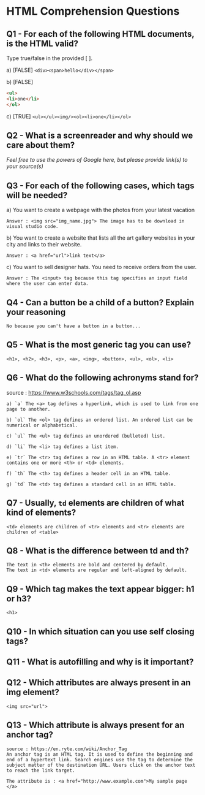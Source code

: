 # HTML Comprehension Questions

## Q1 - For each of the following HTML documents, is the HTML valid?

Type true/false in the provided [ ].

a) [FALSE] `<div><span>hello</div></span>`

b) [FALSE]

```html
<ul>
<li>one</li>
</ol>
```

c) [TRUE] `<ul></ul><img/><ol><li>one</li></ol>`

## Q2 - What is a screenreader and why should we care about them?

_Feel free to use the powers of Google here, but please provide link(s) to your source(s)_

## Q3 - For each of the following cases, which tags will be needed?

a) You want to create a webpage with the photos from your latest vacation

    Answer : <img src="img_name.jpg"> The image has to be download in visual studio code.

b) You want to create a website that lists all the art gallery websites in your city and links to their website.

    Answer : <a href="url">link text</a>

c) You want to sell designer hats. You need to receive orders from the user.

    Answer : The <input> tag because this tag specifies an input field where the user can enter data.

## Q4 - Can a button be a child of a button? Explain your reasoning

    No because you can't have a button in a button...

## Q5 - What is the most generic tag you can use?

    <h1>, <h2>, <h3>, <p>, <a>, <img>, <button>, <ul>, <ol>, <li>

## Q6 - What do the following achronyms stand for?

source : https://www.w3schools.com/tags/tag_ol.asp

    a) `a` The <a> tag defines a hyperlink, which is used to link from one page to another.

    b) `ol` The <ol> tag defines an ordered list. An ordered list can be numerical or alphabetical.

    c) `ul` The <ul> tag defines an unordered (bulleted) list.

    d) `li` The <li> tag defines a list item.

    e) `tr` The <tr> tag defines a row in an HTML table. A <tr> element contains one or more <th> or <td> elements.

    f) `th` The <th> tag defines a header cell in an HTML table.

    g) `td` The <td> tag defines a standard cell in an HTML table.

## Q7 - Usually, `td` elements are children of what kind of elements?

    <td> elements are children of <tr> elements and <tr> elements are children of <table>

## Q8 - What is the difference between td and th?

    The text in <th> elements are bold and centered by default.
    The text in <td> elements are regular and left-aligned by default.

## Q9 - Which tag makes the text appear bigger: h1 or h3?

    <h1>

## Q10 - In which situation can you use self closing tags?

## Q11 - What is autofilling and why is it important?

## Q12 - Which attributes are always present in an img element?

    <img src="url">

## Q13 - Which attribute is always present for an anchor tag?

    source : https://en.ryte.com/wiki/Anchor_Tag
    An anchor tag is an HTML tag. It is used to define the beginning and end of a hypertext link. Search engines use the tag to determine the subject matter of the destination URL. Users click on the anchor text to reach the link target.

    The attribute is : <a href="http://www.example.com">My sample page </a>
